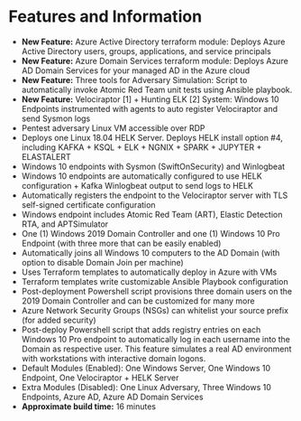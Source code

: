 
# Features and Information
* **New Feature:**  Azure Active Directory terraform module:  Deploys Azure Active Directory users, groups, applications, and service principals
* **New Feature:**  Azure Domain Services terraform module:  Deploys Azure AD Domain Services for your managed AD in the Azure cloud
* **New Feature:**  Three tools for Adversary Simulation: Script to automatically invoke Atomic Red Team unit tests using Ansible playbook.
* **New Feature:**  Velociraptor [1] + Hunting ELK [2] System: Windows 10 Endpoints instrumented with agents to auto register Velociraptor and send Sysmon logs
* Pentest adversary Linux VM accessible over RDP
* Deploys one Linux 18.04 HELK Server.  Deploys HELK install option #4, including KAFKA + KSQL + ELK + NGNIX + SPARK + JUPYTER + ELASTALERT
* Windows 10 endpoints with Sysmon (SwiftOnSecurity) and Winlogbeat
* Windows 10 endpoints are automatically configured to use HELK configuration + Kafka Winlogbeat output to send logs to HELK
* Automatically registers the endpoint to the Velociraptor server with TLS self-signed certificate configuration
* Windows endpoint includes Atomic Red Team (ART), Elastic Detection RTA, and APTSimulator
* One (1) Windows 2019 Domain Controller and one (1) Windows 10 Pro Endpoint (with three more that can be easily enabled)
* Automatically joins all Windows 10 computers to the AD Domain (with option to disable Domain Join per machine)
* Uses Terraform templates to automatically deploy in Azure with VMs
* Terraform templates write customizable Ansible Playbook configuration
* Post-deployment Powershell script provisions three domain users on the 2019 Domain Controller and can be customized for many more
* Azure Network Security Groups (NSGs) can whitelist your source prefix (for added security)
* Post-deploy Powershell script that adds registry entries on each Windows 10 Pro endpoint to automatically log in each username into the Domain as respective user.  This feature simulates a real AD environment with workstations with interactive domain logons.  
* Default Modules (Enabled):  One Windows Server, One Windows 10 Endpoint, One Velociraptor + HELK Server
* Extra Modules (Disabled):  One Linux Adversary, Three Windows 10 Endpoints, Azure AD, Azure AD Domain Services
* **Approximate build time:**  16 minutes
